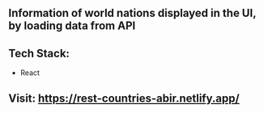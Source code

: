 ## Information of world nations displayed in the UI, by loading data from API

## Tech Stack:
- React

## Visit: https://rest-countries-abir.netlify.app/
